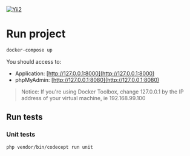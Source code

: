[![Yii2](https://img.shields.io/badge/Powered_by-Yii_Framework-green.svg?style=flat)](https://www.yiiframework.com/)

# Run project

```bash
docker-compose up
```

You should access to:

- Application: [http://127.0.0.1:8000](http://127.0.0.1:8000)
- phpMyAdmin: [http://127.0.0.1:8080](http://127.0.0.1:8080)

> Notice: If you're using Docker Toolbox, change 127.0.0.1 by the IP address of your virtual machine, ie 192.168.99.100

## Run tests

### Unit tests

```bash
php vendor/bin/codecept run unit   
```